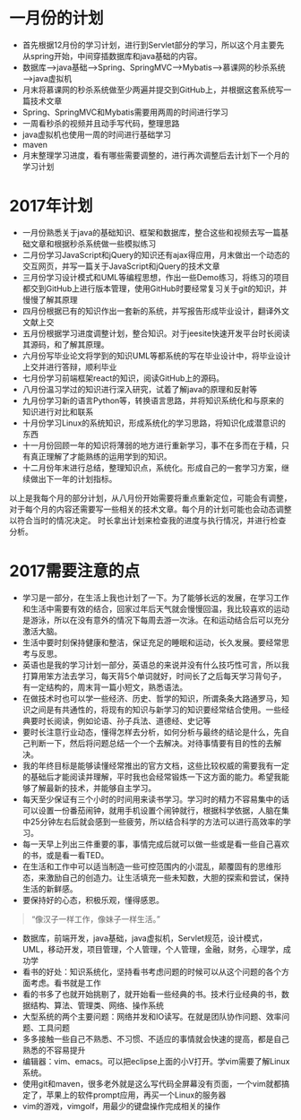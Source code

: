 # 一月份的计划
- 首先根据12月份的学习计划，进行到Servlet部分的学习，所以这个月主要先从spring开始，中间穿插数据库和java基础的内容。
- 数据库——>java基础——>Spring、SpringMVC——>Mybatis——>慕课网的秒杀系统——>java虚拟机
- 月末将慕课网的秒杀系统做至少两遍并提交到GitHub上，并根据这套系统写一篇技术文章
- Spring、SpringMVC和Mybatis需要用两周的时间进行学习
- 一周看秒杀的视频并且动手写代码，整理思路
- java虚拟机也使用一周的时间进行基础学习
- maven
- 月末整理学习进度，看有哪些需要调整的，进行再次调整后去计划下一个月的学习计划

# 2017年计划
- 一月份熟悉关于java的基础知识、框架和数据库，整合这些和视频去写一篇基础文章和根据秒杀系统做一些模拟练习
- 二月份学习JavaScript和jQuery的知识还有ajax得应用，月末做出一个动态的交互网页，并写一篇关于JavaScript和jQuery的技术文章
- 三月份学习设计模式和UML等编程思想，作出一些Demo练习，将练习的项目都交到GitHub上进行版本管理，使用GitHub时要经常复习关于git的知识，并慢慢了解其原理
- 四月份根据已有的知识作出一套新的系统，并写报告形成毕业设计，翻译外文文献上交
- 五月份根据学习进度调整计划，整合知识。对于jeesite快速开发平台时长阅读其源码，和了解其原理。
- 六月份写毕业论文将学到的知识UML等都系统的写在毕业设计中，将毕业设计上交并进行答辩，顺利毕业
- 七月份学习前端框架react的知识，阅读GitHub上的源码。
- 八月份温习学过的知识进行深入研究，试着了解java的原理和反射等
- 九月份学习新的语言Python等，转换语言思路，并将知识系统化和与原来的知识进行对比和联系
- 十月份学习Linux的系统知识，形成系统化的学习思路，将知识化成潜意识的东西
- 十一月份回顾一年的知识将薄弱的地方进行重新学习，事不在多而在于精，只有真正理解了才能熟练的运用学到的知识。
- 十二月份年末进行总结，整理知识点，系统化。形成自己的一套学习方案，继续做出下一年的计划指标。

以上是我每个月的部分计划，从八月份开始需要将重点重新定位，可能会有调整，对于每个月的内容还需要写一些相关的技术文章。每个月的计划可能也会动态调整以符合当时的情况决定。
时长拿出计划来检查我的进度与执行情况，并进行检查分析。

# 2017需要注意的点
- 学习是一部分，在生活上我也计划了一下。为了能够长远的发展，在学习工作和生活中需要有效的结合，回家过年后天气就会慢慢回温，我比较喜欢的运动是游泳，所以在没有意外的情况下每周去游一次泳。在和运动结合后可以充分激活大脑。
- 生活中要时刻保持健康和整洁，保证充足的睡眠和运动，长久发展。要经常思考与反思。
- 英语也是我的学习计划一部分，英语总的来说并没有什么技巧性可言，所以我打算用笨方法去学习，每天背5个单词就好，时间长了之后每天学习背句子，有一定结构的，周末背一篇小短文，熟悉语法。
- 在做技术时也可以学一些经济、历史、哲学的知识，所谓条条大路通罗马，知识之间是有共通性的，将现有的知识与新学习的知识要经常结合使用。一些经典要时长阅读，例如论语、孙子兵法、道德经、史记等
- 要时长注意行业动态，懂得怎样去分析，如何分析与最终的结论是什么，先自己判断一下，然后将问题总结一个一个去解决。对待事情要有目的性的去解决。
- 我的年终目标是能够读懂经常推出的官方文档，这些比较权威的需要我有一定的基础后才能阅读并理解，平时我也会经常锻炼一下这方面的能力。希望我能够了解最新的技术，并能够自主学习。
- 每天至少保证有三个小时的时间用来读书学习。学习时的精力不容易集中的话可以设置一份番茄闹钟，就用手机设置个闹钟就行，根据科学依据，人脑在集中25分钟左右后就会感到一些疲劳，所以结合科学的方法可以进行高效率的学习。
- 每一天早上列出三件重要的事，事情完成后就可以做一些或是看一些自己喜欢的书，或是看一看TED。
- 在生活和工作中可以适当制造一些可控范围内的小混乱，颠覆固有的思维形态，来激励自己的创造力。让生活填充一些未知数，大胆的探索和尝试，保持生活的新鲜感。
- 要保持好的心态，积极乐观，懂得感恩。

> “像汉子一样工作，像妹子一样生活。”


- 数据库，前端开发，java基础，java虚拟机，Servlet规范，设计模式，UML，移动开发，项目管理，个人管理，个人管理，金融，财务，心理学，成功学
- 看书的好处：知识系统化，坚持看书考虑问题的时候可以从这个问题的各个方面考虑。看书就是工作
- 看的书多了也就开始挑剔了，就开始看一些经典的书。技术行业经典的书，数据结构、算法、管理类、网络、操作系统
- 大型系统的两个主要问题：网络并发和IO读写。在就是团队协作问题、效率问题、工具问题
- 多多接触一些自己不熟悉、不习惯、不适应的事情就会快速的提高，都是自己熟悉的不容易提升
- 编辑器：vim、emacs。可以把eclipse上面的小V打开。学vim需要了解Linux系统。
- 使用git和maven，很多老外就是这么写代码全屏幕没有页面，一个vim就都搞定了，苹果上的软件prompt应用，再买一个Linux的服务器
- vim的游戏，vimgolf，用最少的键盘操作完成相关的操作


